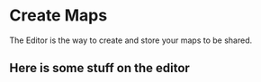 # Create Maps

The Editor is the way to create and store your maps to be shared.

## Here is some stuff on the editor
